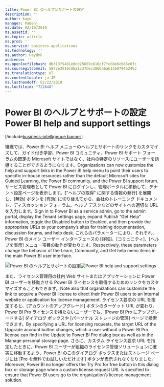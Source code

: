 ```yaml
---
title: Power BI のヘルプとサポートの設定
description: ''
author: kayu
manager: PaBenj
ms.date: 02/19/2019
ms.assetid: ''
ms.topic: article
ms.prod: ''
ms.service: business-applications
ms.technology: ''
ms.author: HaydnR
audience: ''
ms.openlocfilehash: db313f9481e0cd25669c816cf7fe68e6cb86c0fc
ms.sourcegitcommit: 5872e3919c0ba1c37b6c386baba612b9794b2493
ms.translationtype: HT
ms.contentlocale: ja-JP
ms.lasthandoff: 02/22/2019
ms.locfileid: "722648"
---
```

# <a name="power-bi-help-and-support-settings"></a><span data-ttu-id="2cdd1-102">Power BI のヘルプとサポートの設定</span><span class="sxs-lookup"><span data-stu-id="2cdd1-102">Power BI help and support settings</span></span>

[!include[business-intelligence banner](../../includes/business-intelligence.md)]



<span data-ttu-id="2cdd1-103">組織では、Power BI ヘルプ メニューのヘルプとサポートのリンクをカスタマイズして、ガイド付き学習、Power BI コミュニティ、Power BI サポート フォーラムの既定の Microsoft サイトではなく、社内の特定のリソースにユーザーを誘導することができるようになります。</span><span class="sxs-lookup"><span data-stu-id="2cdd1-103">Organizations can now customize the help and support links in the Power BI help menu to point their users to specific in-house resources rather than the default Microsoft sites for Guided Learning, the Power BI community, and the Power BI support forum.</span></span> <span data-ttu-id="2cdd1-104">サービス管理者として Power BI にログインし、管理ポータルに移動して、テナント設定ページを表示します。["ヘルプの取得" に関する情報の発行] を展開し、[無効] ボタンを [有効] に切り替えてから、会社のトレーニング ドキュメント、ディスカッション フォーラム、ヘルプ デスクなどのサイトへの適切な URL を入力します。</span><span class="sxs-lookup"><span data-stu-id="2cdd1-104">Sign in to Power BI as a service admin, go to the admin portal, display the Tenant settings page, expand Publish “Get Help” information, toggle the Disabled button to Enabled, and then provide the appropriate URLs to your company’s sites for training documentation, discussion forums, and help desk.</span></span> <span data-ttu-id="2cdd1-105">これらのパラメーターにより、それぞれ、Power BI のメイン ユーザー インターフェースの [詳細]、[コミュニティ]、[ヘルプを表示] メニュー項目の動作が変わります。</span><span class="sxs-lookup"><span data-stu-id="2cdd1-105">Respectively, these parameters change the behavior of the Learn, Community, and Get help menu items in the main Power BI user interface.</span></span>

<span data-ttu-id="2cdd1-106">![Power BI のヘルプとサポートの設定](media/help-and-support-settings.png "Power BI のヘルプとサポートの設定")</span><span class="sxs-lookup"><span data-stu-id="2cdd1-106">![Power BI help and support settings](media/help-and-support-settings.png "Power BI help and support settings")</span></span>

<span data-ttu-id="2cdd1-107">また、ライセンス管理用の社内 Web サイトまたはアプリケーションに Power BI ユーザーを移動させる Power BI ライセンスを取得するためのリンクをカスタマイズすることもできます。</span><span class="sxs-lookup"><span data-stu-id="2cdd1-107">Note also that organizations can customize the link to acquire a Power BI license to direct their Power BI users to an internal website or application for license management.</span></span> <span data-ttu-id="2cdd1-108">ライセンス要求の URL を指定すると、[アカウントのアップグレード] ボタンのターゲット URL が変わり、Power BI Pro ライセンスを持たないユーザーでも、[Power BI Pro にアップグレードする] ダイアログ ボックスや [パーソナル ストレージの管理] ページで検索できます。</span><span class="sxs-lookup"><span data-stu-id="2cdd1-108">By specifying a URL for licensing requests, the target URL of the Upgrade account button changes, which a user without a Power BI Pro license can find in the Update to Power BI Pro dialog box as well as in the Manage personal storage page.</span></span> <span data-ttu-id="2cdd1-109">さらに、カスタム ライセンス要求 URL を指定したときに、Power BI ユーザーが組織のライセンス管理ソリューションに確実に移動するよう、Power BI のこのダイアログ ボックスまたはストレージ ページには [Pro を無料でお試しいただけます] ボタンが表示されなくなりました。</span><span class="sxs-lookup"><span data-stu-id="2cdd1-109">Moreover, Power BI no longer offers the Try Pro for free button in this dialog box or storage page when a custom license request URL is specified to ensure that Power BI users go to the organization’s license management solution.</span></span>
